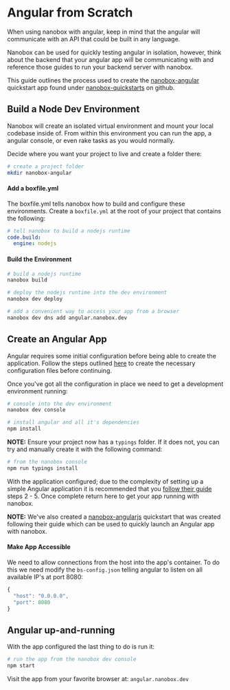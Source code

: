 # Angular from Scratch
When using nanobox with angular, keep in mind that the angular will communicate with an API that could be built in any language.

Nanobox can be used for quickly testing angular in isolation, however, think about the backend that your angular app will be communicating with and reference those guides to run your backend server with nanobox.

This guide outlines the process used to create the <a href="https://github.com/nanobox-quickstarts/nanobox-angular" target="\_blank">nanobox-angular</a> quickstart app found under <a href="https://github.com/nanobox-quickstarts" target="\_blank">nanobox-quickstarts</a> on github.

## Build a Node Dev Environment
Nanobox will create an isolated virtual environment and mount your local codebase inside of. From within this environment you can run the app, a angular console, or even rake tasks as you would normally.

Decide where you want your project to live and create a folder there:

```bash
# create a project folder
mkdir nanobox-angular
```

#### Add a boxfile.yml
The boxfile.yml tells nanobox how to build and configure these environments. Create a `boxfile.yml` at the root of your project that contains the following:

```yaml
# tell nanobox to build a nodejs runtime
code.build:
  engine: nodejs
```

#### Build the Environment

```bash
# build a nodejs runtime
nanobox build

# deploy the nodejs runtime into the dev environment
nanobox dev deploy

# add a convenient way to access your app from a browser
nanobox dev dns add angular.nanobox.dev
```

## Create an Angular App
Angular requires some initial configuration before being able to create the application. Follow the steps outlined <a href="https://angular.io/docs/ts/latest/quickstart.html#!#add-config-files" target="\_blank">here</a> to create the necessary configuration files before continuing.

Once you've got all the configuration in place we need to get a development environment running:

```bash
# console into the dev environment
nanobox dev console

# install angular and all it's dependencies
npm install
```

**NOTE:** Ensure your project now has a `typings` folder. If it does not, you can try and manually create it with the following command:

```bash
# from the nanobox console
npm run typings install
```

With the application configured; due to the complexity of setting up a simple Angular application it is recommended that you <a href="https://angular.io/docs/ts/latest/quickstart.html#!#ngmodule" target="\_blank">follow their guide</a> steps 2 - 5. Once complete return here to get your app running with nanobox.

**NOTE:** We've also created a <a href="https://github.com/nanobox-quickstarts/nanobox-angularjs" target="\_blank">nanobox-angularjs</a> quickstart that was created following their guide which can be used to quickly launch an Angular app with nanobox.

#### Make App Accessible
We need to allow connections from the host into the app's container. To do this we need modify the `bs-config.json` telling angular to listen on all available IP's at port 8080:

```javascript
{
  "host": "0.0.0.0",
  "port": 8080
}
```

## Angular up-and-running
With the app configured the last thing to do is run it:

```bash
# run the app from the nanobox dev console
npm start
```

Visit the app from your favorite browser at: `angular.nanobox.dev`
